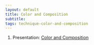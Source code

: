 ```yaml
---
layout: default
title: Color and Composition
subtitle:
tags: technique-color-and-composition
---
```


1. Presentation: [Color and Composition](https://docs.google.com/presentation/d/1URU2BvD1gV4luDzKdA183GtGHPAUytRvq955UZkv1sY/edit?usp=sharing)